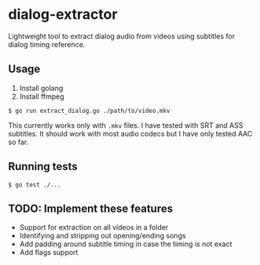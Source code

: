 # dialog-extractor
Lightweight tool to extract dialog audio from videos using subtitles for dialog timing reference.

## Usage

1. Install golang
2. Install ffmpeg

```shell
$ go run extract_dialog.go ./path/to/video.mkv
```

This currently works only with `.mkv` files. I have tested with SRT and ASS subtitles. It should work with most audio codecs but I have only tested AAC so far.

## Running tests

```shell
$ go test ./...
```

## TODO: Implement these features

- Support for extraction on all videos in a folder
- Identifying and stripping out opening/ending songs
- Add padding around subtitle timing in case the timing is not exact
- Add flags support
